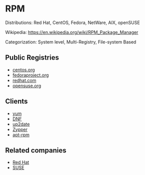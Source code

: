 # RPM

Distributions: Red Hat, CentOS, Fedora, NetWare, AIX, openSUSE

Wikipedia: https://en.wikipedia.org/wiki/RPM_Package_Manager

Categorization: System level, Multi-Registry, File-system Based

## Public Registries

- [centos.org](https://www.centos.org/)
- [fedoraproject.org](https://getfedora.org/)
- [redhat.com](https://www.redhat.com/)
- [opensuse.org](https://www.opensuse.org/)

## Clients

- [yum](https://en.wikipedia.org/wiki/Yum_(software))
- [DNF](https://en.wikipedia.org/wiki/DNF_(software))
- [up2date](https://en.wikipedia.org/wiki/Up2date)
- [Zypper](https://en.wikipedia.org/wiki/ZYpp)
- [apt-rpm](https://en.wikipedia.org/wiki/APT-RPM)

## Related companies

- [Red Hat](https://redhat.com)
- [SUSE](https://www.suse.com)
